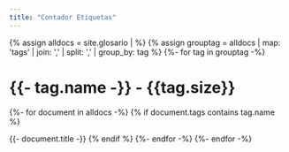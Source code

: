 ```yaml
---
title: "Contador Etiquetas"
---
```


{% assign alldocs = site.glosario | <additional filtering and sorting> %} 
{% assign grouptag =  alldocs | map: 'tags' | join: ','  | split: ','  | group_by: tag %}
{%- for tag in grouptag -%}
    <h1>{{- tag.name -}} - {{tag.size}}</h1>
    {%- for document in alldocs -%}
        {% if document.tags contains tag.name %}
             <p>{{- document.title -}}
         {% endif %}
    {%- endfor -%}
{%- endfor -%}